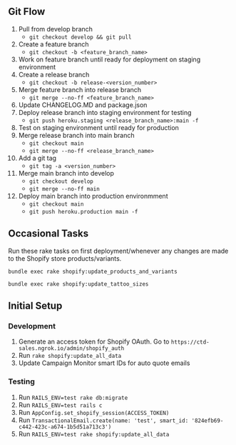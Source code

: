 ## Git Flow

1. Pull from develop branch
   - `git checkout develop && git pull`
2. Create a feature branch
   - `git checkout -b <feature_branch_name>`
3. Work on feature branch until ready for deployment on staging environment
4. Create a release branch
   - `git checkout -b release-<version_number>`
5. Merge feature branch into release branch
   - `git merge --no-ff <feature_branch_name>`
6. Update CHANGELOG.MD and package.json
7. Deploy release branch into staging environment for testing
    - `git push heroku.staging <release_branch_name>:main -f`
8. Test on staging environment until ready for production
9. Merge release branch into main branch
    - `git checkout main`
    - `git merge --no-ff <release_branch_name>`
10. Add a git tag
    - `git tag -a <version_number>`
11. Merge main branch into develop
    - `git checkout develop`
    - `git merge --no-ff main`
12. Deploy main branch into production environmment
    - `git checkout main`
    - `git push heroku.production main -f`

## Occasional Tasks

Run these rake tasks on first deployment/whenever any changes are made to the Shopify store products/variants.

`bundle exec rake shopify:update_products_and_variants`

`bundle exec rake shopify:update_tattoo_sizes`

## Initial Setup

### Development
1. Generate an access token for Shopify OAuth. Go to `https://ctd-sales.ngrok.io/admin/shopify_auth`
2. Run `rake shopify:update_all_data`
3. Update Campaign Monitor smart IDs for auto quote emails
### Testing
1. Run `RAILS_ENV=test rake db:migrate`
2. Run `RAILS_ENV=test rails c`
3. Run `AppConfig.set_shopify_session(ACCESS_TOKEN)`
4. Run `TransactionalEmail.create(name: 'test', smart_id: '824efb69-c442-423c-a674-1b5d51a713c3')`
5. Run `RAILS_ENV=test rake shopify:update_all_data`